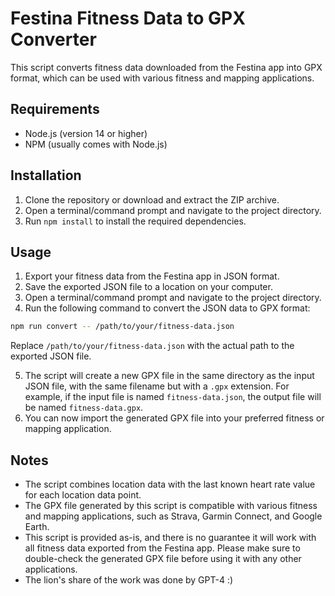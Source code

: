 # Festina Fitness Data to GPX Converter

This script converts fitness data downloaded from the Festina app into GPX format, which can be used with various fitness and mapping applications.

## Requirements

- Node.js (version 14 or higher)
- NPM (usually comes with Node.js)

## Installation

1.  Clone the repository or download and extract the ZIP archive.
2.  Open a terminal/command prompt and navigate to the project directory.
3.  Run `npm install` to install the required dependencies.

## Usage

1.  Export your fitness data from the Festina app in JSON format.
2.  Save the exported JSON file to a location on your computer.
3.  Open a terminal/command prompt and navigate to the project directory.
4.  Run the following command to convert the JSON data to GPX format:

```bash
npm run convert -- /path/to/your/fitness-data.json
```

Replace `/path/to/your/fitness-data.json` with the actual path to the exported JSON file.

5.  The script will create a new GPX file in the same directory as the input JSON file, with the same filename but with a `.gpx` extension. For example, if the input file is named `fitness-data.json`, the output file will be named `fitness-data.gpx`.
6.  You can now import the generated GPX file into your preferred fitness or mapping application.

## Notes

- The script combines location data with the last known heart rate value for each location data point.
- The GPX file generated by this script is compatible with various fitness and mapping applications, such as Strava, Garmin Connect, and Google Earth.
- This script is provided as-is, and there is no guarantee it will work with all fitness data exported from the Festina app. Please make sure to double-check the generated GPX file before using it with any other applications.
- The lion's share of the work was done by GPT-4 :)
